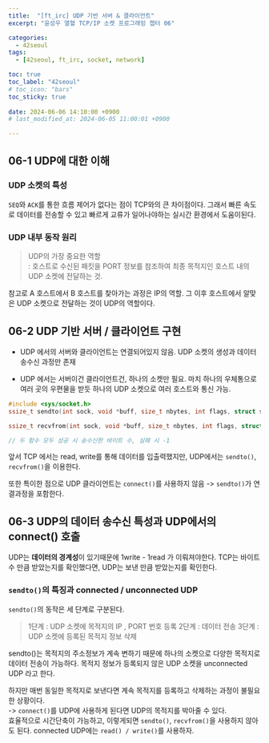 ```yaml
---
title:  "[ft_irc] UDP 기반 서버 & 클라이언트"
excerpt: "윤성우 열혈 TCP/IP 소켓 프로그래밍 챕터 06"

categories:
  - 42seoul
tags:
  - [42seoul, ft_irc, socket, network]

toc: true
toc_label: "42seoul"
# toc_icon: "bars"
toc_sticky: true
 
date: 2024-06-06 14:10:00 +0900
# last_modified_at: 2024-06-05 11:00:01 +0900

---
```


## 06-1 UDP에 대한 이해
### UDP 소켓의 특성
`SEQ`와 `ACK`를 통한 흐름 제어가 없다는 점이 TCP와의 큰 차이점이다.
그래서 빠른 속도로 데이터를 전송할 수 있고 빠르게 교류가 일어나야하는 실시간 환경에서 도움이된다.   

### UDP 내부 동작 원리

> UDP의 가장 중요한 역할   
> : 호스트로 수신된 패킷을  PORT 정보를 참조하여 최종 목적지인 호스트 내의 UDP 소켓에 전달하는 것.

참고로 A 호스트에서 B 호스트를 찾아가는 과정은 IP의 역할. 그 이후 호스트에서 알맞은 UDP 소켓으로 전달하는 것이 UDP의 역할이다.


## 06-2 UDP 기반 서버 / 클라이언트 구현

* UDP 에서의 서버와 클라이언트는 연결되어있지 않음.
	UDP 소켓의 생성과 데이터 송수신 과정만 존재
- UDP 에서는 서버이건 클라이언트건, 하나의 소켓만 필요.
	마치 하나의 우체통으로 여러 곳의 우편물을 받듯 하나의 UDP 소켓으로 여러 호스트와 통신 가능.

```c
#include <sys/socket.h>
ssize_t sendto(int sock, void *buff, size_t nbytes, int flags, struct sockaddr *to, socklen_t addrlen);

ssize_t recvfrom(int sock, void *buff, size_t nbytes, int flags, struct sockaddr *from, socklen_t *addrlen);

// 두 함수 모두 성공 시 송수신한 바이트 수, 실패 시 -1
```

앞서 TCP 에서는 read, write를 통해 데이터를 입출력했지만, UDP에서는 `sendto()`, `recvfrom()`을 이용한다.

또한 특이한 점으로 UDP 클라이언트는  `connect()`를 사용하지 않음 -> `sendto()`가 연결과정을 포함한다.

## 06-3 UDP의 데이터 송수신 특성과 UDP에서의 connect() 호출

UDP는 **데이터의 경계성**이 있기때문에 1write - 1read 가 이뤄져야한다.
TCP는 바이트 수 만큼 받았는지를 확인했다면, UDP는 보낸 만큼 받았는지를 확인한다.

### `sendto()`의 특징과 connected / unconnected UDP

`sendto()`의 동작은 세 단계로 구분된다.   
> 1단계 : UDP 소켓에 목적지의 IP , PORT 번호 등록
> 2단계 : 데이터 전송
> 3단계 : UDP 소켓에 등록된 목적지 정보 삭제

sendto()는 목적지의 주소정보가 계속 변하기 때문에 하나의 소켓으로 다양한 목적지로 데이터 전송이 가능하다.
목적지 정보가 등록되지 않은 UDP 소켓을 unconnected UDP 라고 한다.

하지만 매번 동일한 목적지로 보낸다면 계속 목적지를 등록하고 삭제하는 과정이 불필요한 상황이다.   
-> `connect()`를 UDP에 사용하게 된다면 UDP의 목적지를 박아줄 수 있다.    
효율적으로 시간단축이 가능하고, 이렇게되면 `sendto()`, `recvfrom()`을 사용하지 않아도 된다. connected UDP에는 `read() / write()`를 사용하자.


